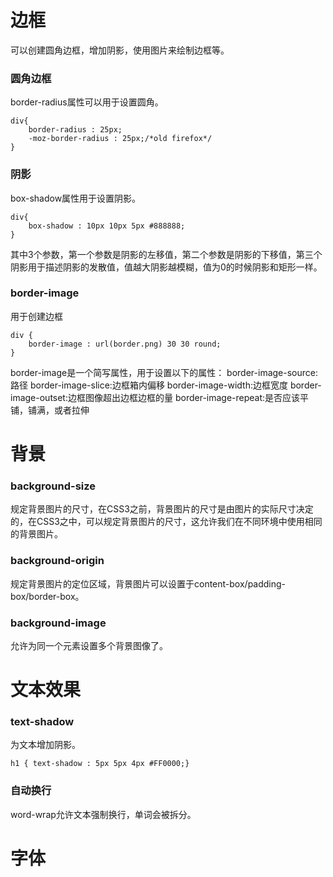 # 边框

可以创建圆角边框，增加阴影，使用图片来绘制边框等。

### 圆角边框

border-radius属性可以用于设置圆角。

    div{
        border-radius : 25px;
        -moz-border-radius : 25px;/*old firefox*/
    }

### 阴影

box-shadow属性用于设置阴影。

    div{
        box-shadow : 10px 10px 5px #888888;
    }

其中3个参数，第一个参数是阴影的左移值，第二个参数是阴影的下移值，第三个阴影用于描述阴影的发散值，值越大阴影越模糊，值为0的时候阴影和矩形一样。

### border-image

用于创建边框

    div {
        border-image : url(border.png) 30 30 round;
    }

border-image是一个简写属性，用于设置以下的属性：
border-image-source:路径
border-image-slice:边框箱内偏移
border-image-width:边框宽度
border-image-outset:边框图像超出边框边框的量
border-image-repeat:是否应该平铺，铺满，或者拉伸



# 背景

### background-size

规定背景图片的尺寸，在CSS3之前，背景图片的尺寸是由图片的实际尺寸决定的，在CSS3之中，可以规定背景图片的尺寸，这允许我们在不同环境中使用相同的背景图片。

### background-origin

规定背景图片的定位区域，背景图片可以设置于content-box/padding-box/border-box。

### background-image

允许为同一个元素设置多个背景图像了。



# 文本效果

### text-shadow

为文本增加阴影。

    h1 { text-shadow : 5px 5px 4px #FF0000;}

### 自动换行

word-wrap允许文本强制换行，单词会被拆分。



# 字体



